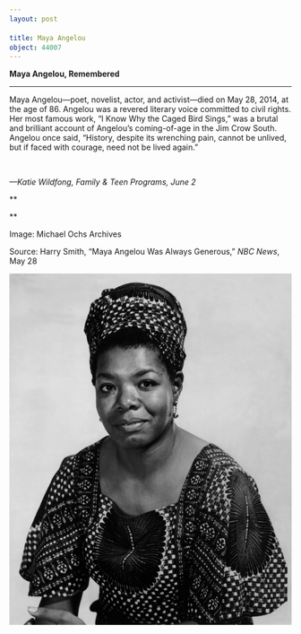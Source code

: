 ```yaml
---
layout: post

title: Maya Angelou
object: 44007
---
```

**Maya Angelou, Remembered**

****

Maya Angelou—poet, novelist, actor, and activist—died on May 28, 2014, at the age of 86. Angelou was a revered literary voice committed to civil rights. Her most famous work, “I Know Why the Caged Bird Sings,” was a brutal and brilliant account of Angelou’s coming-of-age in the Jim Crow South. Angelou once said, “History, despite its wrenching pain, cannot be unlived, but if faced with courage, need not be lived again.” 

 

*—Katie Wildfong, Family & Teen Programs, June 2*

**

**

Image: Michael Ochs Archives

Source: Harry Smith, “Maya Angelou Was Always Generous,” *NBC News*, May 28

![](../images/14-06-03_P.99.12.2_MayaAngelou-1.jpg)

